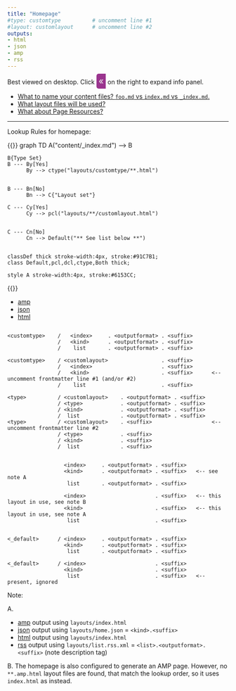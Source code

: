 ```yaml
---
title: "Homepage"
#type: customtype          # uncomment line #1
#layout: customlayout      # uncomment line #2
outputs:
- html
- json
- amp
- rss
---
```


Best viewed on desktop. Click <span style="padding: 5px; font-size: 20px; border-radius: 5px 0 0 5px; background-color: #9A348E; color: #eee">«</span> 
on the right to expand info panel.

- [What to name your content files? `foo.md` vs `index.md` vs `_index.md`.](/single-vs-list/)
- [What layout files will be used?](/layout-lookup/)    
- [What about Page Resources?](/page-resources/)


---

Lookup Rules for homepage:

{{<mermaid>}}
graph TD
    A("content/_index.md") --> B
    
    B{Type Set}
    B --- By[Yes]
          By --> ctype("layouts/customtype/**.html")
    

    B --- Bn[No]
          Bn --> C{"Layout set"}

    C --- Cy[Yes]
          Cy --> pcl("layouts/**/customlayout.html")


    C --- Cn[No]
          Cn --> Default("** See list below **")
    

    classDef thick stroke-width:4px, stroke:#91C7B1;
    class Default,pcl,dcl,ctype,Both thick;

    style A stroke-width:4px, stroke:#6153CC;

{{</mermaid>}}

- [amp](/amp/)
- [json](/index.json)
- [html](/index.html)

```

<customtype>    /   <index>     . <outputformat> . <suffix>
                /   <kind>      . <outputformat> . <suffix>
                /    list       . <outputformat> . <suffix>

<customtype>    / <customlayout>                 . <suffix>    
                /   <index>                      . <suffix>
                /   <kind>                       . <suffix>      <-- uncomment frontmatter line #1 (and/or #2)
                /    list                        . <suffix>

<type>          / <customlayout>    . <outputformat> . <suffix>
                / <type>            . <outputformat> . <suffix>
                / <kind>            . <outputformat> . <suffix>
                /  list             . <outputformat> . <suffix>
<type>          / <customlayout>    . <suffix>                   <-- uncomment frontmatter line #2
                / <type>            . <suffix>
                / <kind>            . <suffix>
                /  list             . <suffix>


                  <index>     . <outputformat> . <suffix>
                  <kind>      . <outputformat> . <suffix>   <-- see note A
                   list       . <outputformat> . <suffix>

                  <index>                      . <suffix>   <-- this layout in use, see note B
                  <kind>                       . <suffix>   <-- this layout in use, see note A
                   list                        . <suffix>


<_default>      / <index>     . <outputformat> . <suffix>
                  <kind>      . <outputformat> . <suffix>   
                   list       . <outputformat> . <suffix>

<_default>      / <index>                      . <suffix>
                  <kind>                       . <suffix>
                   list                        . <suffix>   <-- present, ignored

```

Note:

A. 
- [amp](/amp/) output using `layouts/index.html`
- [json](/index.json) output using `layouts/home.json` = `<kind>.<suffix>`
- [html](/index.html) output using `layouts/index.html`
- [rss](/index.xml) output using `layouts/list.rss.xml` = `<list>.<outputformat>.<suffix>` (note description tag)


B. The homepage is also configured to generate an AMP page. However, no `**.amp.html` layout files are found,
that match the lookup order, so it uses `index.html` as instead.


